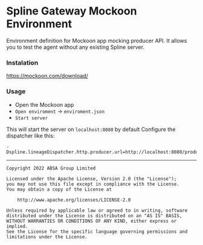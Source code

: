 Spline Gateway Mockoon Environment
===

Environment definition for Mockoon app mocking producer API.
It allows you to test the agent without any existing Spline server.

### Instalation

https://mockoon.com/download/

### Usage

- Open the Mockoon app
- `Open enviroment` -> `enviroment.json`
- `Start server`

This will start the server on `localhost:8080` by default
Configure the dispatcher like this:

```
-Dspline.lineageDispatcher.http.producer.url=http://localhost:8080/producer
```

---

    Copyright 2022 ABSA Group Limited
    
    Licensed under the Apache License, Version 2.0 (the "License");
    you may not use this file except in compliance with the License.
    You may obtain a copy of the License at
    
        http://www.apache.org/licenses/LICENSE-2.0
    
    Unless required by applicable law or agreed to in writing, software
    distributed under the License is distributed on an "AS IS" BASIS,
    WITHOUT WARRANTIES OR CONDITIONS OF ANY KIND, either express or implied.
    See the License for the specific language governing permissions and
    limitations under the License.

